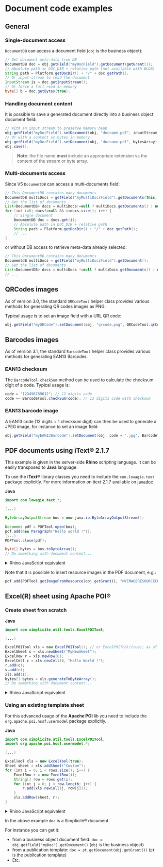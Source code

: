 Document code examples
======================

General
-------

### Single-document access

`DocumentDB` can access a document field (`obj` is the business object):

```java
// Get document meta-data from DB
DocumentDB doc = obj.getField("myDocField").getDocument(getGrant());
// Absolute path in DOC_DIR + relative path (not available with BLOB)
String path = Platform.getDocDir() + "/" + doc.getPath();
// Or input-stream to read the document
InputStream is = doc.getInputStream();
// Or force a full read in memory
byte[] b = doc.getBytes(true);
```

### Handling document content

It is possible to save a generated document directly into a business object document field:

```java
// With an input stream to preserve memory heap
obj.getField("myDocField").setDocument(obj, "docname.pdf", inputStream);
// Or with a content as bytes in memory
obj.getField("myDocField").setDocument(obj, "docname.pdf", bytesArray);
obj.save();
```

> **Note**: the file name **must** include an appropriate extension vs the content of the stream or byte array.

### Multi-documents access

Since V5 `DocumentDB` can access a multi-documents field:

```java
// This DocumentDB contains many documents
DocumentDB multiDocs = getField("myMultiDocsField").getDocuments(this, getRowId());
// Get the list of documents
List<DocumentDB> docs = multiDocs!=null ? multiDocs.getDocuments() : null;
for (int i=0; docs!=null && i<docs.size(); i++) {
	// Single document
	DocumentDB doc = docs.get(i);
	// Absolute path in DOC_DIR + relative path
	String path = Platform.getDocDir() + "/" + doc.getPath();
	// ...
}
```

or without DB access to retrieve meta-data already selected:

```java
// This DocumentDB contains many documents
DocumentdB multiDocs = getField("myMultiDocsField").getDocument();
// Get the list of documents
List<DocumentDB> docs = multiDocs !=null ? multiDocs.getDocuments() : null;
// ...
```


<h2 id="qrcode">QRCodes images</h2>

As of version 3.0, the standard `QRCodeTool` helper class provides various methods for generating QR codes images as PNG.

Typical usage is to set an image field with a URL QR code:
 
```java
obj.getField("myQRCode").setDocument(obj, "qrcode.png", QRCodeTool.qrCodeImage(Globals.getContextURL()));
```

<h2 id="barcode">Barcodes images</h2>

As of version 3.1, the standard `BarcodeTool` helper class provides various methods for generating EAN13 Barcodes.

### EAN13 checksum

The `BarcodeTool.checkSum` method can be used to calculate the checksum digit of a code. Typical usage is:

```java
code = "123456789012"; // 12 digits code
code += BarcodeTool.checkSum(code); // 13 digits code with checksum
```

### EAN13 barcode image

A EAN13 code (12 digits + 1 checksum digit) can then be used to generate a JPEG image, for instance to set an image field:

```java
obj.getField("myEAN13Barcode").setDocument(obj, code + ".jpg", BarcodeTool.ean13Image(code));
```
<h2 id="pdf">PDF documents using iText&reg; 2.1.7</h2>

This example is given in the server-side **Rhino** scripting language. It can be easily transposed to **Java** language.

To use the **iText&reg;** library classes you need to include the `com.lowagie.text` package explicitly.
For more information on itext 2.1.7 available on <a href="https://coderanch.com/how-to/javadoc/itext-2.1.7" target="_blank">javadoc</a>

**Java**

```java
import com.lowagie.text.*;

(...)

ByteArrayOutputStream bos = new java.io.ByteArrayOutputStream();
	
Document pdf = PDFTool.open(bos);
pdf.add(new Paragraph("Hello world !"));
(...)
PDFTool.close(pdf);

byte[] bytes = bos.toByteArray();
// Do something with document content...
```

<details>
<summary>Rhino JavaScript equivalent</summary>

```javascript
importPackage(Packages.com.lowagie.text);

var bos = new java.io.ByteArrayOutputStream();
	
var pdf = PDFTool.open(bos);
pdf.add(new Paragraph("Hello world !"));
(...)
PDFTool.close(pdf);

var bytes = bos.toByteArray();
// Do something with document content...
```
</details>

Note that it is possible to insert resource images in the PDF document, e.g.:

```javascript
pdf.add(PDFTool.getImageFromResource(obj.getGrant(), "MYIMAGERESOURCECODE"));
```

<h2 id="excel">Excel(R) sheet using Apache POI&reg;</h2>

### Create sheet fron scratch

**Java**

```java
import com.simplicite.util.tools.ExcelPOITool;

(...)

ExcelPOITool xls = new ExcelPOITool(); // or ExcelPOITool(true); as of version 4.0, the true argument means using XLSX format
ExcelSheet s = xls.newSheet("MyNewSheet");
ExcelRow r = xls.newRow(0);
ExcelCell c = xls.newCell(0, "Hello World !");
r.add(c);
s.add(r);
xls.add(s);
bytes[] bytes = xls.generateToByteArray();
// Do something with document content...
```


<details>
<summary>Rhino JavaScript equivalent</summary>

```javascript
var xls = new ExcelPOITool(); // or ExcelPOITool(true); as of version 4.0, the true argument means using XLSX format
var s = xls.newSheet("MyNewSheet");
var r = xls.newRow(0);
var c = xls.newCell(0, "Hello World !");
r.add(c);
s.add(r);
xls.add(s);
var bytes = xls.generateToByteArray();
// Do something with document content...
```
</details>

### Using an existing template sheet

For this advanced usage of the **Apache POI** lib you need to include the `org.apache.poi.hssf.usermodel` package explicitly.

**Java**

```java
import com.simplicite.util.tools.ExcelPOITool;
import org.apache.poi.hssf.usermodel.*;

(...)

ExcelTool xls = new ExcelTool(true);
Sheet sheet = xls.addSheet("Custom");
for (int i = 0; i < rows.size(); i++) {
	ExcelRow r = new ExcelRow(i);
	String[] row = rows.get(i);
	for (int j = 0; j < row.length; j++) {
		r.add(xls.newCell(j, row[j]));
	}
	xls.addRow(sheet, r);
}
```

<details>
<summary>Rhino JavaScript equivalent</summary>

```javascript
importPackage(Packages.org.apache.poi.hssf.usermodel);
(...)
 
var sheet = xls.addSheet("Custom");
for (var i = 0; i < rows.size(); i++) {
	var r = new ExcelRow(i);
	var row = rows.get(i);
	for (var j = 0; j < row.length; j++) {
		r.add(xls.newCell(j, row[j]));
	}
	xls.addRow(sheet, r);
}
```
</details>


In the above example `doc` is a Simplicit&eacute;&reg; document.

For instance you can get it:

- from a business object document field: `doc = obj.getField("myDoc").getDocument()` (`obj` is the business object)
- from a publication template: `doc = pt.getDocument(obj.getGrant())` (`pt` is the publication template)
- Etc.